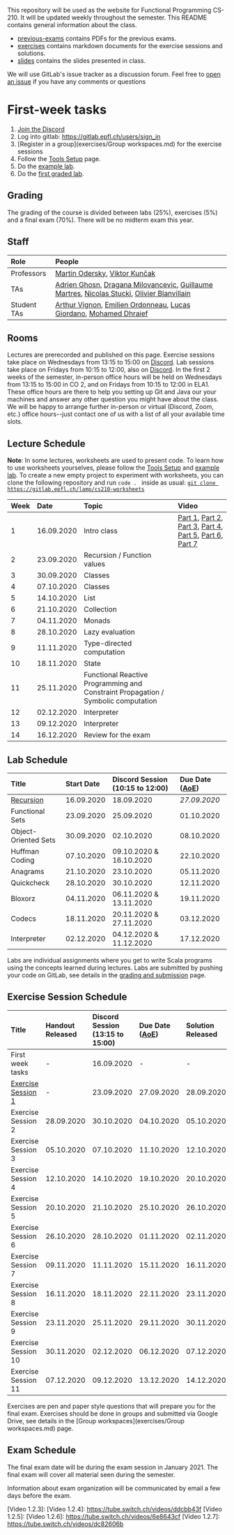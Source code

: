 This repository will be used as the website for Functional Programming CS-210. It will be updated weekly throughout the semester. This README contains general information about the class.

- [previous-exams](previous-exams) contains PDFs for the previous exams.
- [exercises](exercises) contains markdown documents for the exercise sessions and solutions.
- [slides](slides) contains the slides presented in class.

We will use GitLab's issue tracker as a discussion forum. Feel free to [open an issue](https://gitlab.epfl.ch/lamp/cs210/issues/new) if you have any comments or questions

# First-week tasks

1. [Join the Discord](https://discord.gg/8ud6UpE)
2. Log into gitlab: https://gitlab.epfl.ch/users/sign_in
3. [Register in a group](exercises/Group workspaces.md) for the exercise sessions
4. Follow the [Tools Setup](labs/tools-setup.md) page.
5. Do the [example lab](labs/example-lab.md).
6. Do the [first graded lab](labs/lab-1.md).

## Grading

The grading of the course is divided between labs (25%), exercises (5%) and a final exam (70%). There will be no midterm exam this year.

## Staff

| Role        | People |
| :---        | :--- |
| Professors  | [Martin Odersky](https://people.epfl.ch/martin.odersky), [Viktor Kunčak](https://people.epfl.ch/viktor.kuncak) |
| TAs         | [Adrien Ghosn](https://people.epfl.ch/adrien.ghosn), [Dragana Milovancevic](https://people.epfl.ch/dragana.milovancevic), [Guillaume Martres](https://people.epfl.ch/guillaume.martres), [Nicolas Stucki](https://people.epfl.ch/nicolas.stucki), [Olivier Blanvillain](https://people.epfl.ch/olivier.blanvillain) |
| Student TAs | [Arthur Vignon](https://people.epfl.ch/arthur.vignon), [Emilien Ordonneau](https://people.epfl.ch/emilien.ordonneau), [Lucas Giordano](https://people.epfl.ch/lucas.giordano), [Mohamed Dhraief](https://people.epfl.ch/mohamed.dhraief) |

## Rooms

Lectures are prerecorded and published on this page.
Exercise sessions take place on Wednesdays from 13:15 to 15:00 on [Discord](https://discord.gg/8ud6UpE).
Lab sessions take place on Fridays from 10:15 to 12:00, also on [Discord](https://discord.gg/8ud6UpE).
In the first 2 weeks of the semester, in-person office hours will be held on Wednesdays from 13:15 to 15:00 in CO 2, and on Fridays from 10:15 to 12:00 in ELA1.
These office hours are there to help you setting up Git and Java our your machines and answer any other question you might have about the class. We will be happy to arrange further in-person or virtual (Discord, Zoom, etc.) office hours--just contact one of us with a list of all your available time slots.

## Lecture Schedule

<!-- date -d "30/09/2019 364 days" +"%d.%m.%Y" -->

**Note**: In some lectures, worksheets are used to present code. To learn how to
use worksheets yourselves, please follow the [Tools
Setup](labs/tools-setup.md) and [example lab](labs/example-lab.md). To create a
new empty project to experiment with worksheets, you can clone the following
repository and run `code . ` inside as usual: [`git clone https://gitlab.epfl.ch/lamp/cs210-worksheets`](https://gitlab.epfl.ch/lamp/cs210-worksheets)

| Week | Date        | Topic                       | Video              |
| :--  | :--         | :--                         | :--                |
| 1    | 16.09.2020  | Intro class                 | [Part 1][Video 1.1.1], [Part 2][Video 1.1.2], [Part 3][Video 1.1.3], [Part 4][Video 1.1.4], [Part 5][Video 1.1.5], [Part 6][Video 1.1.6], [Part 7][Video 1.1.7] |
| 2    | 23.09.2020  | Recursion / Function values |                    |
| 3    | 30.09.2020  | Classes                     |                    |
| 4    | 07.10.2020  | Classes                     |                    |
| 5    | 14.10.2020  | List                        |                    |
| 6    | 21.10.2020  | Collection                  |                    |
| 7    | 04.11.2020  | Monads                      |                    |
| 8    | 28.10.2020  | Lazy evaluation             |                    |
| 9    | 11.11.2020  | Type-directed computation   |                    |
| 10   | 18.11.2020  | State                       |                    |
| 11   | 25.11.2020  | Functional Reactive Programming and Constraint Propagation / Symbolic computation |                    |
| 12   | 02.12.2020  | Interpreter                 |                    |
| 13   | 09.12.2020  | Interpreter                 |                    |
| 14   | 16.12.2020  | Review for the exam         |                    |

## Lab Schedule

| Title                             | Start Date | Discord Session (10:15 to 12:00) | Due Date ([AoE](https://en.wikipedia.org/wiki/Anywhere_on_Earth)) |
| :--                               | :--        | :--                     | :--        |
| [Recursion](labs/lab-1.md)        | 16.09.2020 | 18.09.2020              | *27.09.2020* |
| Functional Sets                   | 23.09.2020 | 25.09.2020              | 01.10.2020 |
| Object-Oriented Sets              | 30.09.2020 | 02.10.2020              | 08.10.2020 |
| Huffman Coding                    | 07.10.2020 | 09.10.2020 & 16.10.2020 | 22.10.2020 |
| Anagrams                          | 21.10.2020 | 23.10.2020              | 05.11.2020 |
| Quickcheck                        | 28.10.2020 | 30.10.2020              | 12.11.2020 |
| Bloxorz                           | 04.11.2020 | 06.11.2020 & 13.11.2020 | 19.11.2020 |
| Codecs                            | 18.11.2020 | 20.11.2020 & 27.11.2020 | 03.12.2020 |
| Interpreter                       | 02.12.2020 | 04.12.2020 & 11.12.2020 | 17.12.2020 |

Labs are individual assignments where you get to write Scala programs using the concepts learned during lectures.
Labs are submitted by pushing your code on GitLab, see details in the [grading and submission](labs/grading-and-submission.md) page.

## Exercise Session Schedule

| Title                                          | Handout Released | Discord Session (13:15 to 15:00) | Due Date ([AoE](https://en.wikipedia.org/wiki/Anywhere_on_Earth)) | Solution Released |
| :--                                            | :--              | :--             | :--              | :--              |
| First week tasks                               | -                | 16.09.2020      | -                | -                |
| [Exercise Session 1](exercises/exercise-1.md)  | -                | 23.09.2020      | 27.09.2020       | 28.09.2020       |
| Exercise Session 2                             | 28.09.2020       | 30.10.2020      | 04.10.2020       | 05.10.2020       |
| Exercise Session 3                             | 05.10.2020       | 07.10.2020      | 11.10.2020       | 12.10.2020       |
| Exercise Session 4                             | 12.10.2020       | 14.10.2020      | 19.10.2020       | 20.10.2020       |
| Exercise Session 5                             | 20.10.2020       | 21.10.2020      | 25.10.2020       | 26.10.2020       |
| Exercise Session 6                             | 26.10.2020       | 28.10.2020      | 01.11.2020       | 02.11.2020       |
| Exercise Session 7                             | 09.11.2020       | 11.11.2020      | 15.11.2020       | 16.11.2020       |
| Exercise Session 8                             | 16.11.2020       | 18.11.2020      | 22.11.2020       | 23.11.2020       |
| Exercise Session 9                             | 23.11.2020       | 25.11.2020      | 29.11.2020       | 30.11.2020       |
| Exercise Session 10                            | 30.11.2020       | 02.12.2020      | 06.12.2020       | 07.12.2020       |
| Exercise Session 11                            | 07.12.2020       | 09.12.2020      | 13.12.2020       | 14.12.2020       |

Exercises are pen and paper style questions that will prepare you for the final exam.
Exercises should be done in groups and submitted via Google Drive, see details in the [Group workspaces](exercises/Group workspaces.md) page.

## Exam Schedule

The final exam date will be during the exam session in January 2021. The final exam will cover all material seen during the semester.

Information about exam organization will be communicated by email a few days before the exam.


[Video 1.1.1]: https://tube.switch.ch/videos/7ed71e65
[Video 1.1.2]: https://tube.switch.ch/videos/eefaaa33
[Video 1.1.3]: https://tube.switch.ch/videos/7ec55c9c
[Video 1.1.4]: https://tube.switch.ch/videos/f8abe6bf
[Video 1.1.5]: https://tube.switch.ch/videos/1f8d3205
[Video 1.1.6]: https://tube.switch.ch/videos/9274e0f4
[Video 1.1.7]: https://tube.switch.ch/videos/1843caa3
[Video 1.2.1]: https://tube.switch.ch/videos/646cfe4f
[Video 1.2.2]: https://tube.switch.ch/videos/9e573d2f
[Video 1.2.3]: 
[Video 1.2.4]: https://tube.switch.ch/videos/ddcbb43f
[Video 1.2.5]: 
[Video 1.2.6]: https://tube.switch.ch/videos/6e8643cf
[Video 1.2.7]: https://tube.switch.ch/videos/dc82606b

[Video 1.1.1 back]: https://drive.google.com/file/d/1Gtz9IDWZ7aObqtsgFk7QcMkci4bKD74v/view?usp=sharing
[Video 1.1.2 back]: https://drive.google.com/file/d/1nXKcpOkXTuRtuSJcf6_E1_MSbkaaPPpm/view?usp=sharing
[Video 1.1.3 back]: https://drive.google.com/file/d/1ePJ_h7XwEcK899OWoer6Vpi4k2VQWUv4/view?usp=sharing
[Video 1.1.4 back]: https://drive.google.com/file/d/1Ud0eI2GvTMlfNBLo60ADlv6KrZygD7UX/view?usp=sharing
[Video 1.1.5 back]: https://drive.google.com/file/d/1tEU_dGRRVEHJH3magWhDSKEsW4ADOBw1/view?usp=sharing
[Video 1.1.6 back]: https://drive.google.com/file/d/1ARKcSilynOTBssFEvQ-MFc7RgKtVfqha/view?usp=sharing
[Video 1.1.7 back]: https://drive.google.com/file/d/1jbHxp5go47XBxolfGQjD7zs9fb-1sKky/view?usp=sharing

